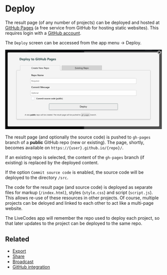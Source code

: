 # Deploy

The result page (of any number of projects) can be deployed and hosted at [GitHub Pages](https://pages.github.com/) (a free service from GitHub for hosting static websites). This requires login with a [GitHub account](./github-integration.md).

The `Deploy` screen can be accessed from the app menu → Deploy.

![LiveCodes Deploy](../../static/img/screenshots/deploy.jpg)

The result page (and optionally the source code) is pushed to `gh-pages` branch of a **public** GitHub repo (new or existing). The page, shortly, becomes available on `https://{user}.github.io/{repo}/`.

If an existing repo is selected, the content of the `gh-pages` branch (if existing) is replaced by the deployed content.

If the option `Commit source code` is enabled, the source code will be deployed to the directory `/src`.

The code for the result page (and source code) is deployed as separate files for markup (`/index.html`), styles (`style.css`) and script (`script.js`). This allows re-use of these resources in other projects. Of course, multiple projects can be deloyed and linked to each other to act like a multi-page website.

The LiveCodes app will remember the repo used to deploy each project, so that later updates to the project can be deployed to the same repo.

## Related

- [Export](./export.md)
- [Share](./share.md)
- [Broadcast](./broadcast.md)
- [GitHub integration](./github-integration.md)
